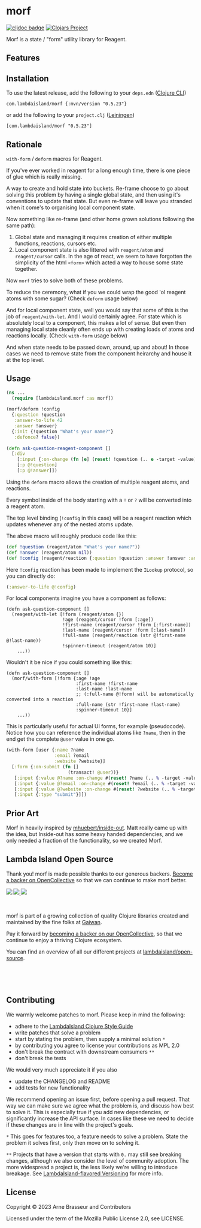 # morf

<!-- badges -->
[![cljdoc badge](https://cljdoc.org/badge/com.lambdaisland/morf)](https://cljdoc.org/d/com.lambdaisland/morf) [![Clojars Project](https://img.shields.io/clojars/v/com.lambdaisland/morf.svg)](https://clojars.org/com.lambdaisland/morf)
<!-- /badges -->

Morf is a state / "form" utility library for Reagent.

## Features

<!-- installation -->
## Installation

To use the latest release, add the following to your `deps.edn` ([Clojure CLI](https://clojure.org/guides/deps_and_cli))

```
com.lambdaisland/morf {:mvn/version "0.5.23"}
```

or add the following to your `project.clj` ([Leiningen](https://leiningen.org/))

```
[com.lambdaisland/morf "0.5.23"]
```
<!-- /installation -->

## Rationale

`with-form` / `deform` macros for Reagent.

If you've ever worked in reagent for a long enough time, there is one piece of
glue which is really missing.

A way to create and hold state into buckets. Re-frame choose to go about solving
this problem by having a single global state, and then using it's conventions to
update that state. But even re-frame will leave you stranded when it come's to
organising local component state.

Now something like re-frame (and other home grown solutions following the same path):
1. Global state and managing it requires creation of either multiple functions, reactions, cursors etc.
2. Local component state is also littered with `reagent/atom` and
   `reagent/cursor` calls. In the age of react, we seem to have forgotten the
   simplicity of the html `<form>` which acted a way to house some state
   together.

Now `morf` tries to solve both of these problems.

To reduce the ceremony, what if you we could wrap the good 'ol reagent atoms
with some sugar? (Check `deform` usage below)

And for local component state, well you would say that some of this is the job
of `reagent/with-let`. And I would certainly agree. For state which is
absolutely local to a component, this makes a lot of sense. But even then
managing local state cleanly often ends up with creating loads of atoms and
reactions locally. (Check `with-form` usage below)

And when state needs to be passed down, around, up and about! In those cases we
need to remove state from the component heirarchy and house it at the top level.

## Usage

```clojure
(ns ...
  (require [lambdaisland.morf :as morf])
  
(morf/deform !config
  {:question !question
   :answer-to-life 42
   :answer !answer}
  {:init {!question "What's your name?"}
   :defonce? false})
   
(defn ask-question-reagent-component []
  [:div
    [:input {:on-change (fn [e] (reset! !question (.. e -target -value)))}]
    [:p @!question]
    [:p @!answer]])
```

Using the `deform` macro allows the creation of multiple reagent atoms, and reactions.

Every symbol inside of the body starting with a `!` or `?` will be converted into a reagent atom.

The top level binding (`!config` in this case) will be a reagent reaction which
updates whenever any of the nested atoms update.

The above macro will roughly produce code like this:
```clojure
(def !question (reagent/atom "What's your name?"))
(def !answer (reagent/atom nil))
(def !config (reagent/reaction {:question !question :answer !answer :answer-to-life 42}))
```

Here `!config` reaction has been made to implement the `ILookup` protocol, so you can directly do:

```clojure
(:answer-to-life @!config)
```

For local components imagine you have a component as follows:

```
(defn ask-question-component []
  (reagent/with-let [!form (reagent/atom {})
                     !age (reagent/cursor !form [:age])
                     !first-name (reagent/cursor !form [:first-name])
                     !last-name (reagent/cursor !form [:last-name])
                     !full-name (reagent/reaction (str @!first-name @!last-name))
                     !spinner-timeout (reagent/atom 10)]
    ...))
```

Wouldn't it be nice if you could something like this:
```
(defn ask-question-component []
  (morf/with-form [!form {:age !age
                          :first-name !first-name
                          :last-name !last-name
                          ;; (:full-name @!form) will be automatically converted into a reaction
                          :full-name (str !first-name !last-name)
                          :spinner-timeout 10}]
    ...)) 
```

This is particularly useful for actual UI forms, for example (pseudocode).
Notice how you can reference the individual atoms like `?name`, then in the end
get the complete `@user` value in one go.

```clj
(with-form [user {:name ?name
                  :email ?email
                  :website ?website}]
  [:form {:on-submit (fn []
                       (transact! @user))}
   [:input {:value @?name :on-change #(reset! ?name (.. % -target -value))}]
   [:input {:value @?email :on-change #(reset! ?email (.. % -target -value))}]
   [:input {:value @?website :on-change #(reset! ?website (.. % -target -value))}]
   [:input {:type "submit"}]])
```

## Prior Art

Morf in heavily inspired by
[mhuebert/inside-out](https://github.com/mhuebert/inside-out). Matt really came
up with the idea, but Inside-out has some heavy handed dependencies, and we only needed a fraction of the functionality, so we created Morf.

<!-- opencollective -->
## Lambda Island Open Source

Thank you! morf is made possible thanks to our generous backers. [Become a
backer on OpenCollective](https://opencollective.com/lambda-island) so that we
can continue to make morf better.

<a href="https://opencollective.com/lambda-island">
<img src="https://opencollective.com/lambda-island/organizations.svg?avatarHeight=46&width=800&button=false">
<img src="https://opencollective.com/lambda-island/individuals.svg?avatarHeight=46&width=800&button=false">
</a>
<img align="left" src="https://github.com/lambdaisland/open-source/raw/master/artwork/lighthouse_readme.png">

&nbsp;

morf is part of a growing collection of quality Clojure libraries created and maintained
by the fine folks at [Gaiwan](https://gaiwan.co).

Pay it forward by [becoming a backer on our OpenCollective](http://opencollective.com/lambda-island),
so that we continue to enjoy a thriving Clojure ecosystem.

You can find an overview of all our different projects at [lambdaisland/open-source](https://github.com/lambdaisland/open-source).

&nbsp;

&nbsp;
<!-- /opencollective -->

<!-- contributing -->
## Contributing

We warmly welcome patches to morf. Please keep in mind the following:

- adhere to the [LambdaIsland Clojure Style Guide](https://nextjournal.com/lambdaisland/clojure-style-guide)
- write patches that solve a problem 
- start by stating the problem, then supply a minimal solution `*`
- by contributing you agree to license your contributions as MPL 2.0
- don't break the contract with downstream consumers `**`
- don't break the tests

We would very much appreciate it if you also

- update the CHANGELOG and README
- add tests for new functionality

We recommend opening an issue first, before opening a pull request. That way we
can make sure we agree what the problem is, and discuss how best to solve it.
This is especially true if you add new dependencies, or significantly increase
the API surface. In cases like these we need to decide if these changes are in
line with the project's goals.

`*` This goes for features too, a feature needs to solve a problem. State the problem it solves first, only then move on to solving it.

`**` Projects that have a version that starts with `0.` may still see breaking changes, although we also consider the level of community adoption. The more widespread a project is, the less likely we're willing to introduce breakage. See [LambdaIsland-flavored Versioning](https://github.com/lambdaisland/open-source#lambdaisland-flavored-versioning) for more info.
<!-- /contributing -->

<!-- license -->
## License

Copyright &copy; 2023 Arne Brasseur and Contributors

Licensed under the term of the Mozilla Public License 2.0, see LICENSE.
<!-- /license -->
